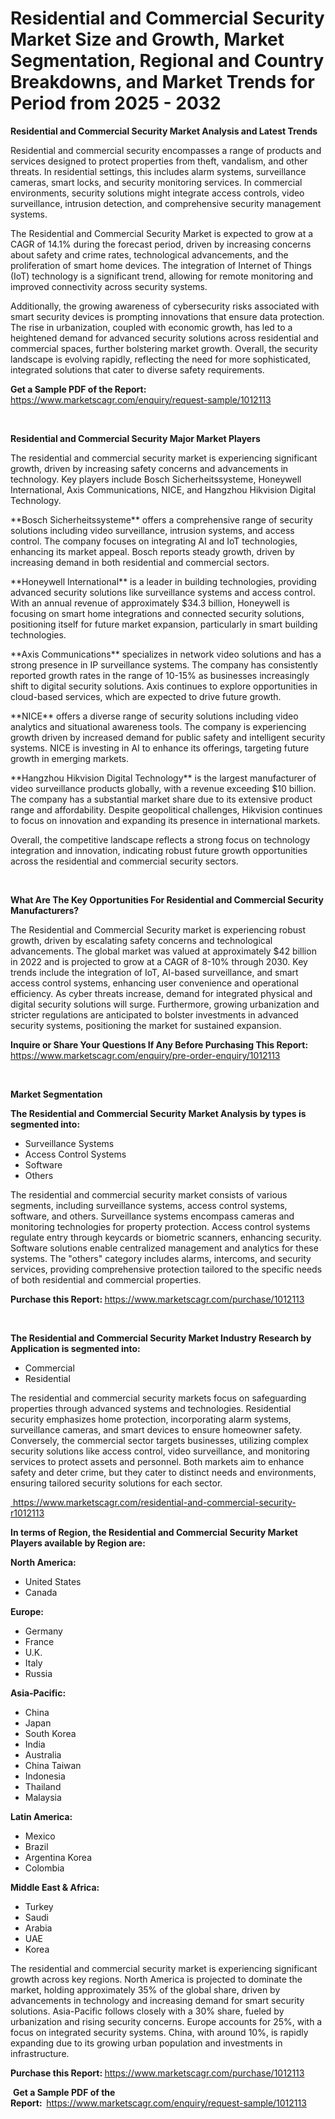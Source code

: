 <p><h1>Residential and Commercial Security Market Size and Growth, Market Segmentation, Regional and Country Breakdowns, and Market Trends for Period from 2025 -  2032</h1></p><p><strong>Residential and Commercial Security Market Analysis and Latest Trends</strong></p>
<p><p>Residential and commercial security encompasses a range of products and services designed to protect properties from theft, vandalism, and other threats. In residential settings, this includes alarm systems, surveillance cameras, smart locks, and security monitoring services. In commercial environments, security solutions might integrate access controls, video surveillance, intrusion detection, and comprehensive security management systems.</p><p>The Residential and Commercial Security Market is expected to grow at a CAGR of 14.1% during the forecast period, driven by increasing concerns about safety and crime rates, technological advancements, and the proliferation of smart home devices. The integration of Internet of Things (IoT) technology is a significant trend, allowing for remote monitoring and improved connectivity across security systems. </p><p>Additionally, the growing awareness of cybersecurity risks associated with smart security devices is prompting innovations that ensure data protection. The rise in urbanization, coupled with economic growth, has led to a heightened demand for advanced security solutions across residential and commercial spaces, further bolstering market growth. Overall, the security landscape is evolving rapidly, reflecting the need for more sophisticated, integrated solutions that cater to diverse safety requirements.</p></p>
<p><strong>Get a Sample PDF of the Report:&nbsp;</strong> <a href="https://www.marketscagr.com/enquiry/request-sample/1012113?utm_campaign=3187&utm_medium=2&utm_source=Github&utm_content=ia&utm_term=17042025&utm_id=residential-and-commercial-security">https://www.marketscagr.com/enquiry/request-sample/1012113</a></p>
<p>&nbsp;</p>
<p><strong>Residential and Commercial Security Major Market Players</strong></p>
<p><p>The residential and commercial security market is experiencing significant growth, driven by increasing safety concerns and advancements in technology. Key players include Bosch Sicherheitssysteme, Honeywell International, Axis Communications, NICE, and Hangzhou Hikvision Digital Technology.</p><p>**Bosch Sicherheitssysteme** offers a comprehensive range of security solutions including video surveillance, intrusion systems, and access control. The company focuses on integrating AI and IoT technologies, enhancing its market appeal. Bosch reports steady growth, driven by increasing demand in both residential and commercial sectors.</p><p>**Honeywell International** is a leader in building technologies, providing advanced security solutions like surveillance systems and access control. With an annual revenue of approximately $34.3 billion, Honeywell is focusing on smart home integrations and connected security solutions, positioning itself for future market expansion, particularly in smart building technologies.</p><p>**Axis Communications** specializes in network video solutions and has a strong presence in IP surveillance systems. The company has consistently reported growth rates in the range of 10-15% as businesses increasingly shift to digital security solutions. Axis continues to explore opportunities in cloud-based services, which are expected to drive future growth.</p><p>**NICE** offers a diverse range of security solutions including video analytics and situational awareness tools. The company is experiencing growth driven by increased demand for public safety and intelligent security systems. NICE is investing in AI to enhance its offerings, targeting future growth in emerging markets.</p><p>**Hangzhou Hikvision Digital Technology** is the largest manufacturer of video surveillance products globally, with a revenue exceeding $10 billion. The company has a substantial market share due to its extensive product range and affordability. Despite geopolitical challenges, Hikvision continues to focus on innovation and expanding its presence in international markets.</p><p>Overall, the competitive landscape reflects a strong focus on technology integration and innovation, indicating robust future growth opportunities across the residential and commercial security sectors.</p></p>
<p>&nbsp;</p>
<p><strong>What Are The Key Opportunities For Residential and Commercial Security Manufacturers?</strong></p>
<p><p>The Residential and Commercial Security market is experiencing robust growth, driven by escalating safety concerns and technological advancements. The global market was valued at approximately $42 billion in 2022 and is projected to grow at a CAGR of 8-10% through 2030. Key trends include the integration of IoT, AI-based surveillance, and smart access control systems, enhancing user convenience and operational efficiency. As cyber threats increase, demand for integrated physical and digital security solutions will surge. Furthermore, growing urbanization and stricter regulations are anticipated to bolster investments in advanced security systems, positioning the market for sustained expansion.</p></p>
<p><strong>Inquire or Share Your Questions If Any Before Purchasing This Report:</strong> <a href="https://www.marketscagr.com/enquiry/pre-order-enquiry/1012113?utm_campaign=3187&utm_medium=2&utm_source=Github&utm_content=ia&utm_term=17042025&utm_id=residential-and-commercial-security">https://www.marketscagr.com/enquiry/pre-order-enquiry/1012113</a></p>
<p>&nbsp;</p>
<p><strong>Market Segmentation</strong></p>
<p><strong>The Residential and Commercial Security Market Analysis by types is segmented into:</strong></p>
<p><ul><li>Surveillance Systems</li><li>Access Control Systems</li><li>Software</li><li>Others</li></ul></p>
<p><p>The residential and commercial security market consists of various segments, including surveillance systems, access control systems, software, and others. Surveillance systems encompass cameras and monitoring technologies for property protection. Access control systems regulate entry through keycards or biometric scanners, enhancing security. Software solutions enable centralized management and analytics for these systems. The "others" category includes alarms, intercoms, and security services, providing comprehensive protection tailored to the specific needs of both residential and commercial properties.</p></p>
<p><strong>Purchase this Report:&nbsp;</strong><a href="https://www.marketscagr.com/purchase/1012113?utm_campaign=3187&utm_medium=2&utm_source=Github&utm_content=ia&utm_term=17042025&utm_id=residential-and-commercial-security">https://www.marketscagr.com/purchase/1012113</a></p>
<p>&nbsp;</p>
<p><strong>The Residential and Commercial Security Market Industry Research by Application is segmented into:</strong></p>
<p><ul><li>Commercial</li><li>Residential</li></ul></p>
<p><p>The residential and commercial security markets focus on safeguarding properties through advanced systems and technologies. Residential security emphasizes home protection, incorporating alarm systems, surveillance cameras, and smart devices to ensure homeowner safety. Conversely, the commercial sector targets businesses, utilizing complex security solutions like access control, video surveillance, and monitoring services to protect assets and personnel. Both markets aim to enhance safety and deter crime, but they cater to distinct needs and environments, ensuring tailored security solutions for each sector.</p></p>
<p><a href="https://www.marketscagr.com/residential-and-commercial-security-r1012113?utm_campaign=3187&utm_medium=2&utm_source=Github&utm_content=ia&utm_term=17042025&utm_id=residential-and-commercial-security">&nbsp;https://www.marketscagr.com/residential-and-commercial-security-r1012113</a></p>
<p><strong>In terms of Region, the Residential and Commercial Security Market Players available by Region are:</strong></p>
<p>
    <p> <strong> North America: </strong>
        <ul>
            <li>United States</li>
            <li>Canada</li>
        </ul>
        </p> 
    <p> <strong> Europe: </strong>
        <ul>
            <li>Germany</li>
            <li>France</li>
            <li>U.K.</li>
            <li>Italy</li>
            <li>Russia</li>
        </ul>
        </p> 
    <p> <strong> Asia-Pacific: </strong>
        <ul>
            <li>China</li>
            <li>Japan</li>
            <li>South Korea</li>
            <li>India</li>
            <li>Australia</li>
            <li>China Taiwan</li>
            <li>Indonesia</li>
            <li>Thailand</li>
            <li>Malaysia</li>
        </ul>
        </p> 
    <p> <strong> Latin America: </strong>
        <ul>
            <li>Mexico</li>
            <li>Brazil</li>
            <li>Argentina Korea</li>
            <li>Colombia</li>
        </ul>
        </p> 
    <p> <strong> Middle East & Africa: </strong>
        <ul>
            <li>Turkey</li>
            <li>Saudi</li>
            <li>Arabia</li>
            <li>UAE</li>
            <li>Korea</li>
        </ul>
    </p>
    </p>
<p><p>The residential and commercial security market is experiencing significant growth across key regions. North America is projected to dominate the market, holding approximately 35% of the global share, driven by advancements in technology and increasing demand for smart security solutions. Asia-Pacific follows closely with a 30% share, fueled by urbanization and rising security concerns. Europe accounts for 25%, with a focus on integrated security systems. China, with around 10%, is rapidly expanding due to its growing urban population and investments in infrastructure.</p></p>
<p><strong>Purchase this Report: </strong><a href="https://www.marketscagr.com/purchase/1012113?utm_campaign=3187&utm_medium=2&utm_source=Github&utm_content=ia&utm_term=17042025&utm_id=residential-and-commercial-security">https://www.marketscagr.com/purchase/1012113</a></p>
<p>&nbsp;<strong>Get a Sample PDF of the Report:&nbsp;&nbsp;</strong><a href="https://www.marketscagr.com/enquiry/request-sample/1012113?utm_campaign=3187&utm_medium=2&utm_source=Github&utm_content=ia&utm_term=17042025&utm_id=residential-and-commercial-security">https://www.marketscagr.com/enquiry/request-sample/1012113</a></p>
<p><strong></strong></p>
<p><p></p><p></p><p></p></p>